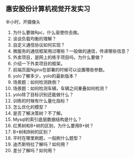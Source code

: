 ## 惠安股份计算机视觉开发实习

半小时，开摄像头

1. 为什么要做Rpc，什么驱使你去做。
2. 谈谈负载均衡的理解？
3. 自定义通信协议如何实现？
4. 微服务的通信框架用过哪些？一般做的通信，传递哪些信息？
5. 外卖项目，是网上的练手项目吗，为什么要做？
6. 介绍一下外卖项目的框架。
7. 前端页面Nginx在部署的时候可以设置哪些参数。
8. yolo了解多少，yolo的最新版本？
9. 场景题：如何检测跌倒？
10. 场景题：如何检测车辆，车辆之间重叠如何检测？
11. yolo除了目标识别还能做什么？
12. 训练的时候有什么量化指标？
13. 怎么优化的模型？
14. 是否了解决策树？不了解。
15. Mysql的索引底层数据结构是什么？
16. 红黑树和B+树的区别，为什么要用B+树？
17. B+树和B树的区别？
18. 平时在哪里刷题，一般刷什么题型？
19. 迪杰斯特拉了解吗？如何用？
20. 差分了解吗？如何用？

